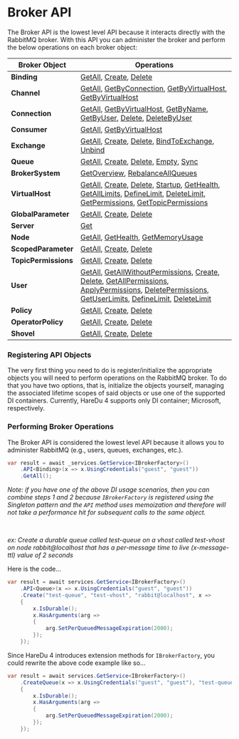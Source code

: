 # Broker API

The Broker API is the lowest level API because it interacts directly with the RabbitMQ broker. With this API you can administer the broker and perform the below operations on each broker object:

| Broker Object | Operations                                                                                                                                                                                                                                                                                                                                                                                                                                                                                                                                                                                                                                                                                                                                                                                                                                                                                                                         |
|---|------------------------------------------------------------------------------------------------------------------------------------------------------------------------------------------------------------------------------------------------------------------------------------------------------------------------------------------------------------------------------------------------------------------------------------------------------------------------------------------------------------------------------------------------------------------------------------------------------------------------------------------------------------------------------------------------------------------------------------------------------------------------------------------------------------------------------------------------------------------------------------------------------------------------------------|
| **Binding** | [GetAll](https://github.com/ahives/HareDu3/blob/master/docs/binding-get.md), [Create](https://github.com/ahives/HareDu3/blob/master/docs/binding-create.md), [Delete](https://github.com/ahives/HareDu3/blob/master/docs/binding-delete.md)                                                                                                                                                                                                                                                                                                                                                                                                                                                                                                                                                                                                                                                                                        |
| **Channel** | [GetAll](https://github.com/ahives/HareDu3/blob/master/docs/channel-get.md), [GetByConnection](https://github.com/ahives/HareDu3/blob/master/docs/channel-get-by-connection.md), [GetByVirtualHost](https://github.com/ahives/HareDu3/blob/master/docs/channel-get-by-virtual-host.md), [GetByVirtualHost](https://github.com/ahives/HareDu3/blob/master/docs/channel-get-by-name.md)                                                                                                                                                                                                                                                                                                                                                                                                                                                                                                                                              |
| **Connection** | [GetAll](https://github.com/ahives/HareDu3/blob/master/docs/connection-get.md), [GetByVirtualHost](https://github.com/ahives/HareDu3/blob/master/docs/connection-get-vhost.md), [GetByName](https://github.com/ahives/HareDu3/blob/master/docs/connection-get-name.md), [GetByUser](https://github.com/ahives/HareDu3/blob/master/docs/connection-get-user.md), [Delete](https://github.com/ahives/HareDu3/blob/master/docs/connection-delete.md), [DeleteByUser](https://github.com/ahives/HareDu3/blob/master/docs/connection-delete-user.md)                                                                                                                                                                                                                                                                                                                                                                                    |
| **Consumer** | [GetAll](https://github.com/ahives/HareDu3/blob/master/docs/consumer-get.md), [GetByVirtualHost](https://github.com/ahives/HareDu3/blob/master/docs/consumer-get-by-vhost.md)                                                                                                                                                                                                                                                                                                                                                                                                                                                                                                                                                                                                                                                                                                                                                      |
| **Exchange** | [GetAll](https://github.com/ahives/HareDu3/blob/master/docs/exchange-get.md), [Create](https://github.com/ahives/HareDu3/blob/master/docs/exchange-create.md), [Delete](https://github.com/ahives/HareDu3/blob/master/docs/exchange-delete.md), [BindToExchange](https://github.com/ahives/HareDu3/blob/master/docs/exchange-bind.md), [Unbind](https://github.com/ahives/HareDu3/blob/master/docs/exchange-unbind.md)                                                                                                                                                                                                                                                                                                                                                                                                                                                                                                             |
| **Queue** | [GetAll](https://github.com/ahives/HareDu3/blob/master/docs/queue-get.md), [Create](https://github.com/ahives/HareDu3/blob/master/docs/queue-create.md), [Delete](https://github.com/ahives/HareDu3/blob/master/docs/queue-delete.md), [Empty](https://github.com/ahives/HareDu3/blob/master/docs/queue-empty.md), [Sync](https://github.com/ahives/HareDu3/blob/master/docs/queue-sync.md)                                                                                                                                                                                                                                                                                                                                                                                                                                                                                                                                        |
| **BrokerSystem** | [GetOverview](https://github.com/ahives/HareDu3/blob/master/docs/broker-system-overview-get.md), [RebalanceAllQueues](https://github.com/ahives/HareDu3/blob/master/docs/broker-system-rebalance-queues.md)                                                                                                                                                                                                                                                                                                                                                                                                                                                                                                                                                                                                                                                                                                                        |
| **VirtualHost** | [GetAll](https://github.com/ahives/HareDu3/blob/master/docs/vhost-get.md), [Create](https://github.com/ahives/HareDu3/blob/master/docs/vhost-create.md), [Delete](https://github.com/ahives/HareDu3/blob/master/docs/vhost-delete.md), [Startup](https://github.com/ahives/HareDu3/blob/master/docs/vhost-startup.md), [GetHealth](https://github.com/ahives/HareDu3/blob/master/docs/vhost-health.md), [GetAllLimits](https://github.com/ahives/HareDu3/blob/master/docs/vhost-limits-get.md), [DefineLimit](https://github.com/ahives/HareDu3/blob/master/docs/vhost-limits-define.md), [DeleteLimit](https://github.com/ahives/HareDu3/blob/master/docs/vhost-limits-delete.md), [GetPermissions](https://github.com/ahives/HareDu3/blob/master/docs/vhost-get-permissions.md), [GetTopicPermissions](https://github.com/ahives/HareDu3/blob/master/docs/vhost-get-topic-permissions.md)                                        |
| **GlobalParameter** | [GetAll](https://github.com/ahives/HareDu3/blob/master/docs/global-parameter-get.md), [Create](https://github.com/ahives/HareDu3/blob/master/docs/global-parameter-create.md), [Delete](https://github.com/ahives/HareDu3/blob/master/docs/global-parameter-delete.md)                                                                                                                                                                                                                                                                                                                                                                                                                                                                                                                                                                                                                                                             |
| **Server**  | [Get](https://github.com/ahives/HareDu3/blob/master/docs/server-get.md)                                                                                                                                                                                                                                                                                                                                                                                                                                                                                                                                                                                                                                                                                                                                                                                                                                                            |
| **Node** | [GetAll](https://github.com/ahives/HareDu3/blob/master/docs/node-get.md), [GetHealth](https://github.com/ahives/HareDu3/blob/master/docs/node-health.md), [GetMemoryUsage](https://github.com/ahives/HareDu3/blob/master/docs/node-memory-get.md)                                                                                                                                                                                                                                                                                                                                                                                                                                                                                                                                                                                                                                                                                  |
| **ScopedParameter** | [GetAll](https://github.com/ahives/HareDu3/blob/master/docs/scoped-parameter-get.md), [Create](https://github.com/ahives/HareDu3/blob/master/docs/scoped-parameter-create.md), [Delete](https://github.com/ahives/HareDu3/blob/master/docs/scoped-parameter-delete.md)                                                                                                                                                                                                                                                                                                                                                                                                                                                                                                                                                                                                                                                             |
| **TopicPermissions** | [GetAll](https://github.com/ahives/HareDu3/blob/master/docs/topic-permissions-get.md), [Create](https://github.com/ahives/HareDu3/blob/master/docs/topic-permissions-create.md), [Delete](https://github.com/ahives/HareDu3/blob/master/docs/topic-permissions-delete.md)                                                                                                                                                                                                                                                                                                                                                                                                                                                                                                                                                                                                                                                          |
| **User** | [GetAll](https://github.com/ahives/HareDu3/blob/master/docs/user-get.md), [GetAllWithoutPermissions](https://github.com/ahives/HareDu3/blob/master/docs/user-get-without-permissions.md), [Create](https://github.com/ahives/HareDu3/blob/master/docs/user-create.md), [Delete](https://github.com/ahives/HareDu3/blob/master/docs/user-delete.md), [GetAllPermissions](https://github.com/ahives/HareDu3/blob/master/docs/user-permissions-get.md), [ApplyPermissions](https://github.com/ahives/HareDu3/blob/master/docs/user-permissions-create.md), [DeletePermissions](https://github.com/ahives/HareDu3/blob/master/docs/user-permissions-delete.md), [GetUserLimits](https://github.com/ahives/HareDu3/blob/master/docs/user-get-limits.md), [DefineLimit](https://github.com/ahives/HareDu3/blob/master/docs/user-limit-create.md), [DeleteLimit](https://github.com/ahives/HareDu3/blob/master/docs/user-limit-delete.md) |
| **Policy** | [GetAll](https://github.com/ahives/HareDu3/blob/master/docs/policy-get.md), [Create](https://github.com/ahives/HareDu3/blob/master/docs/policy-create.md), [Delete](https://github.com/ahives/HareDu3/blob/master/docs/policy-delete.md)                                                                                                                                                                                                                                                                                                                                                                                                                                                                                                                                                                                                                                                                                           |
| **OperatorPolicy** | [GetAll](https://github.com/ahives/HareDu3/blob/master/docs/operator-policy-get.md), [Create](https://github.com/ahives/HareDu3/blob/master/docs/operator-policy-create.md), [Delete](https://github.com/ahives/HareDu3/blob/master/docs/operator-policy-delete.md)                                                                                                                                                                                                                                                                                                                                                                                                                                                                                                                                                                                                                                                                |
| **Shovel** | [GetAll](https://github.com/ahives/HareDu3/blob/master/docs/shovel-get.md), [Create](https://github.com/ahives/HareDu3/blob/master/docs/shovel-create.md), [Delete](https://github.com/ahives/HareDu3/blob/master/docs/shovel-delete.md)                                                                                                                                                                                                                                                                                                                                                                                                                                                                                                                                                                                                                                                                                           |

### Registering API Objects
The very first thing you need to do is register/initialize the appropriate objects you will need to perform operations on the RabbitMQ broker. To do that you have two options, that is, initialize the objects yourself, managing the associated lifetime scopes of said objects or use one of the supported DI containers. Currently, HareDu 4 supports only DI container; Microsoft, respectively.

### Performing Broker Operations
The Broker API is considered the lowest level API because it allows you to administer RabbitMQ (e.g., users, queues, exchanges, etc.).

```c#
var result = await _services.GetService<IBrokerFactory>()
    .API<Binding>(x => x.UsingCredentials("guest", "guest"))
    .GetAll();
```

*Note: if you have one of the above DI usage scenarios, then you can combine steps 1 and 2 because ```IBrokerFactory``` is registered using the Singleton pattern and the ```API``` method uses memoization and therefore will not take a performance hit for subsequent calls to the same object.*

<br>

*ex: Create a durable queue called *test-queue* on a vhost called *test-vhost* on node *rabbit@localhost* that has a per-message time to live (x-message-ttl) value of 2 seconds*

Here is the code...

```c#
var result = await services.GetService<IBrokerFactory>()
    .API<Queue>(x => x.UsingCredentials("guest", "guest"))
    .Create("test-queue", "test-vhost", "rabbit@localhost", x =>
    {
        x.IsDurable();
        x.HasArguments(arg =>
        {
            arg.SetPerQueuedMessageExpiration(2000);
        });
    });
```

Since HareDu 4 introduces extension methods for ```IBrokerFactory```, you could rewrite the above code example like so...

```c#
var result = await services.GetService<IBrokerFactory>()
    .CreateQueue(x => x.UsingCredentials("guest", "guest"), "test-queue", "test-vhost", "rabbit@localhost", x =>
    {
        x.IsDurable();
        x.HasArguments(arg =>
        {
            arg.SetPerQueuedMessageExpiration(2000);
        });
    });
```
